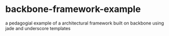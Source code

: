 backbone-framework-example
==========================

a pedagogial example of a architectural framework built on backbone using jade and underscore templates
